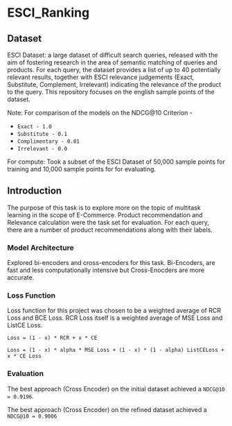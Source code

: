 # ESCI_Ranking

## Dataset
ESCI Dataset: a large dataset of difficult search queries, released with the aim of fostering research in the area of semantic matching of queries and products. For each query, the dataset provides a list of up to 40 potentially relevant results, together with ESCI relevance judgements (Exact, Substitute, Complement, Irrelevant) indicating the relevance of the product to the query. This repository focuses on the english sample points of the dataset.

Note: For comparison of the models on the NDCG@10 Criterion - 
- ```Exact - 1.0```
- ```Substitute - 0.1```
- ```Complimentary - 0.01```
- ```Irrelevant - 0.0```

For compute: Took a subset of the ESCI Dataset of 50,000 sample points for training and 10,000 sample points for for evaluating. 

## Introduction
The purpose of this task is to explore more on the topic of multitask learning in the scope of E-Commerce. Product recommendation and Relevance calculation were the task set for evaluation. 
For each query, there are a number of product recommendations along with their labels. 

### Model Architecture
Explored bi-encoders and cross-encoders for this task. Bi-Encoders, are fast and less computationally intensive but Cross-Enocders are more accurate. 

### Loss Function
Loss function for this project was chosen to be a weighted average of RCR Loss and BCE Loss. RCR Loss itself is a weighted average of MSE Loss and ListCE Loss.

```Loss = (1 - x) * RCR + x * CE```

```Loss = (1 - x) * alpha * MSE Loss + (1 - x) * (1 - alpha) ListCELoss + x * CE Loss```

### Evaluation
The best approach (Cross Encoder) on the initial dataset achieved a ```NDCG@10 = 0.9196```.

The best approach (Cross Encoder) on the refined dataset achieved a ```NDCG@10 = 0.9006```
